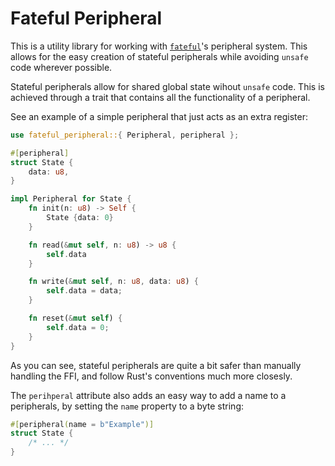 # Fateful Peripheral

This is a utility library for working with [`fateful`](https://github.com/commonkestrel/fateful)'s peripheral system.
This allows for the easy creation of stateful peripherals while avoiding `unsafe` code wherever possible.

Stateful peripherals allow for shared global state wihout `unsafe` code.
This is achieved through a trait that contains all the functionality of a peripheral.

See an example of a simple peripheral that just acts as an extra register:

```rs
use fateful_peripheral::{ Peripheral, peripheral };

#[peripheral]
struct State {
    data: u8,
}

impl Peripheral for State {
    fn init(n: u8) -> Self {
        State {data: 0}
    }

    fn read(&mut self, n: u8) -> u8 {
        self.data
    }

    fn write(&mut self, n: u8, data: u8) {
        self.data = data;
    }

    fn reset(&mut self) {
        self.data = 0;
    }
}
```

As you can see, stateful peripherals are quite a bit safer than manually handling the FFI,
and follow Rust's conventions much more closesly.

The `perihperal` attribute also adds an easy way to add a name to a peripherals,
by setting the `name` property to a byte string:

```rs
#[peripheral(name = b"Example")]
struct State {
    /* ... */
}
```
